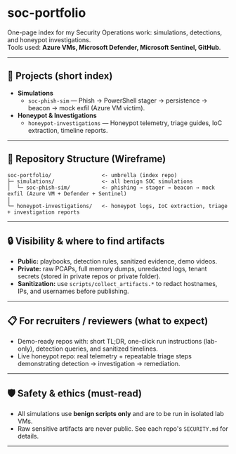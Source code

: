 # soc-portfolio

One-page index for my Security Operations work: simulations, detections, and honeypot investigations.  
Tools used: **Azure VMs, Microsoft Defender, Microsoft Sentinel, GitHub**.

---

## 📂 Projects (short index)
- **Simulations**
  - `soc-phish-sim` — Phish → PowerShell stager → persistence → beacon → mock exfil (Azure VM victim).  
- **Honeypot & Investigations**
  - `honeypot-investigations` — Honeypot telemetry, triage guides, IoC extraction, timeline reports.  

---

## 📂 Repository Structure (Wireframe)

```
soc-portfolio/                <- umbrella (index repo)
├─ simulations/               <- all benign SOC simulations
│  └─ soc-phish-sim/          <- phishing → stager → beacon → mock exfil (Azure VM + Defender + Sentinel)
│
└─ honeypot-investigations/   <- honeypot logs, IoC extraction, triage + investigation reports
```
---

## 🔒 Visibility & where to find artifacts
- **Public:** playbooks, detection rules, sanitized evidence, demo videos.  
- **Private:** raw PCAPs, full memory dumps, unredacted logs, tenant secrets (stored in private repos or private folder).  
- **Sanitization:** use `scripts/collect_artifacts.*` to redact hostnames, IPs, and usernames before publishing.

---

## 📋 For recruiters / reviewers (what to expect)
- Demo-ready repos with: short TL;DR, one-click run instructions (lab-only), detection queries, and sanitized timelines.  
- Live honeypot repo: real telemetry + repeatable triage steps demonstrating detection → investigation → remediation.

---

## 🛡 Safety & ethics (must-read)
- All simulations use **benign scripts only** and are to be run in isolated lab VMs.  
- Raw sensitive artifacts are never public. See each repo's `SECURITY.md` for details.

---
